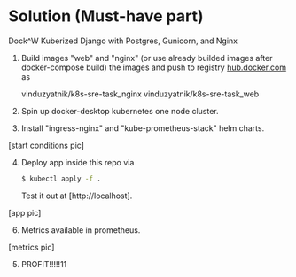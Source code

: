 # Solution (Must-have part)

Dock^W Kuberized Django with Postgres, Gunicorn, and Nginx

1. Build images "web" and "nginx" (or use already builded images after docker-compose build) the images and push to registry [hub.docker.com](https://hub.docker.com/u/vinduzyatnik) as

    vinduzyatnik/k8s-sre-task_nginx
    vinduzyatnik/k8s-sre-task_web

2. Spin up docker-desktop kubernetes one node cluster.

3. Install "ingress-nginx" and "kube-prometheus-stack" helm charts.

[start conditions pic]

4. Deploy app inside this repo via

    ```sh
    $ kubectl apply -f .
    ```

    Test it out at [http://localhost].

[app pic]

6. Metrics available in prometheus.

[metrics pic]

5. PROFIT!!!!!11
